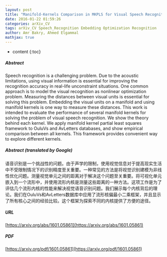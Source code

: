 ```yaml
---
layout: post
title: "Manifold-Kernels Comparison in MKPLS for Visual Speech Recognition"
date: 2016-01-22 01:59:26
categories: arXiv_CV
tags: arXiv_CV Speech_Recognition Embedding Optimization Recognition
author: Amr Bakry, Ahmed Elgammal
mathjax: true
---
```


* content
{:toc}

##### Abstract
Speech recognition is a challenging problem. Due to the acoustic limitations, using visual information is essential for improving the recognition accuracy in real-life unconstraint situations. One common approach is to model the visual recognition as nonlinear optimization problem. Measuring the distances between visual units is essential for solving this problem. Embedding the visual units on a manifold and using manifold kernels is one way to measure these distances. This work is intended to evaluate the performance of several manifold kernels for solving the problem of visual speech recognition. We show the theory behind each kernel. We apply manifold kernel partial least squares framework to OuluVs and AvLetters databases, and show empirical comparison between all kernels. This framework provides convenient way to explore different kernels.

##### Abstract (translated by Google)
语音识别是一个挑战性的问题。由于声学的限制，使用视觉信息对于提高现实生活中不受限制情况下的识别精度至关重要。一种常见的方法是将视觉识别建模为非线性优化问题。测量视觉单元之间的距离对于解决这个问题至关重要。将可视化单元嵌入到一个流形中，并使用流形内核是测量这些距离的一种方法。这项工作是为了评估几个流形内核的性能来解决视觉语音识别问题。我们展示每个内核背后的理论。我们在OuluVs和AvLetters数据库中应用了流形核偏最小二乘框架，并且显示了所有核心之间的经验比较。这个框架为探索不同的内核提供了方便的途径。

##### URL
[https://arxiv.org/abs/1601.05861](https://arxiv.org/abs/1601.05861)

##### PDF
[https://arxiv.org/pdf/1601.05861](https://arxiv.org/pdf/1601.05861)

